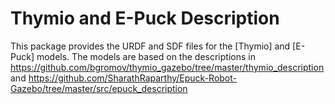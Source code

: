 # Thymio and E-Puck Description

This package provides the URDF and SDF files for the [Thymio] and [E-Puck] models.
The models are based on the descriptions in https://github.com/bgromov/thymio_gazebo/tree/master/thymio_description and https://github.com/SharathRaparthy/Epuck-Robot-Gazebo/tree/master/src/epuck_description
